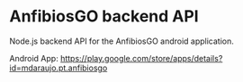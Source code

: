 # AnfibiosGO backend API

Node.js backend API for the AnfibiosGO android application.

Android App: https://play.google.com/store/apps/details?id=mdaraujo.pt.anfibiosgo
